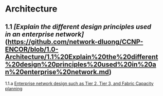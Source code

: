 # Architecture

## 1.1 *[Explain the different design principles used in an enterprise network]*(https://github.com/network-dluong/CCNP-ENCOR/blob/1.0-Architecture/1.1%20Explain%20the%20different%20design%20principles%20used%20in%20an%20enterprise%20network.md)  
1.1.a [Enterprise network design such as Tier 2, Tier 3, and Fabric Capacity planning](https://github.com/network-dluong/CCNP-ENCOR/blob/1.0-Architecture/1.1.a%20Enterprise%20network%20design%20such%20as%20Tier%202%2C%20Tier%203%2C%20and%20Fabric%20Capacity%20planning.md)
